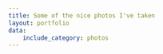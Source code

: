 ```yaml
---
title: Some of the nice photos I've taken
layout: portfolio
data:
    include_category: photos
---
```

